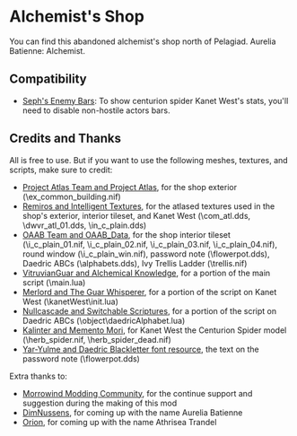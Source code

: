# Alchemist's Shop

You can find this abandoned alchemist's shop north of Pelagiad. Aurelia Batienne: Alchemist.

## Compatibility

- [Seph's Enemy Bars](https://www.nexusmods.com/morrowind/mods/50577): To show centurion spider Kanet West's stats, you'll need to disable non-hostile actors bars.

## Credits and Thanks 

All is free to use. But if you want to use the following meshes, textures, and scripts, make sure to credit:

- [Project Atlas Team and Project Atlas](https://www.nexusmods.com/morrowind/mods/45399), for the shop exterior (\ex_common_building.nif)
- [Remiros and Intelligent Textures](https://www.nexusmods.com/morrowind/mods/47469), for the atlased textures used in the shop's exterior, interior tileset, and Kanet West (\com_atl.dds, \dwvr_atl_01.dds, \in_c_plain.dds)
- [OAAB Team and OAAB_Data](https://www.nexusmods.com/morrowind/mods/49042), for the shop interior tileset (\i_c_plain_01.nif, \i_c_plain_02.nif, \i_c_plain_03.nif, \i_c_plain_04.nif), round window (\i_c_plain_win.nif), password note (\flowerpot.dds), Daedric ABCs (\alphabets.dds), Ivy Trellis Ladder (\trellis.nif)
- [VitruvianGuar and Alchemical Knowledge](https://www.nexusmods.com/morrowind/mods/49036), for a portion of the main script (\main.lua)
- [Merlord and The Guar Whisperer](https://www.nexusmods.com/morrowind/mods/48247), for a portion of the script on Kanet West (\kanetWest\init.lua)
- [Nullcascade and Switchable Scriptures](https://www.nexusmods.com/morrowind/mods/46680), for a portion of the script on Daedric ABCs (\object\daedricAlphabet.lua)
- [Kalinter and Memento Mori](https://www.nexusmods.com/morrowind/mods/51940), for Kanet West the Centurion Spider model (\herb_spider.nif, \herb_spider_dead.nif)
- [Yar-Yulme and Daedric Blackletter font resource](https://www.nexusmods.com/morrowind/mods/45458), the text on the password note (\flowerpot.dds)

Extra thanks to:

- [Morrowind Modding Community](https://discord.gg/pHdzwcaN), for the continue support and suggestion during the making of this mod
- [DimNussens](https://www.nexusmods.com/morrowind/users/165521388?tab=user+files), for coming up with the name Aurelia Batienne
- [Orion](https://www.nexusmods.com/morrowind/users/56490062?tab=user+files), for coming up with the name Athrisea Trandel